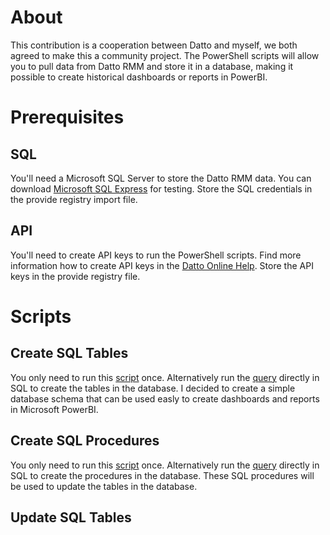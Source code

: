 # About
This contribution is a cooperation between Datto and myself, we both agreed to make this a community project.  The PowerShell scripts will allow you to pull data from Datto RMM and store it in a database, making it possible to create historical dashboards or reports in PowerBI.
# Prerequisites
## SQL
You'll need a Microsoft SQL Server to store the Datto RMM data.  You can download [Microsoft SQL Express](https://www.microsoft.com/en-gb/sql-server/sql-server-downloads) for testing.  Store the SQL credentials in the provide registry import file.
## API
You'll need to create API keys to run the PowerShell scripts.  Find more information how to create API keys in the [Datto Online Help](https://help.aem.autotask.net/en/Content/2SETUP/APIv2.htm).  Store the API keys in the provide registry file.
# Scripts
## Create SQL Tables
You only need to run this [script](https://github.com/aaronengels/DrmmToPowerBI/blob/main/CreateSQLTables.ps1) once.  Alternatively run the [query](https://github.com/aaronengels/DrmmToPowerBI/blob/main/CreateSQLTables.sql) directly in SQL to create the tables in the database. I decided to create a simple database schema that can be used easly to create dashboards and reports in Microsoft PowerBI.
## Create SQL Procedures
You only need to run this [script](https://github.com/aaronengels/DrmmToPowerBI/blob/main/CreateSQLProcedures.ps1) once.  Alternatively run the [query](https://github.com/aaronengels/DrmmToPowerBI/blob/main/CreateSQLProcedures.sql) directly in SQL to create the procedures in the database. These SQL procedures will be used to update the tables in the database.
## Update SQL Tables





